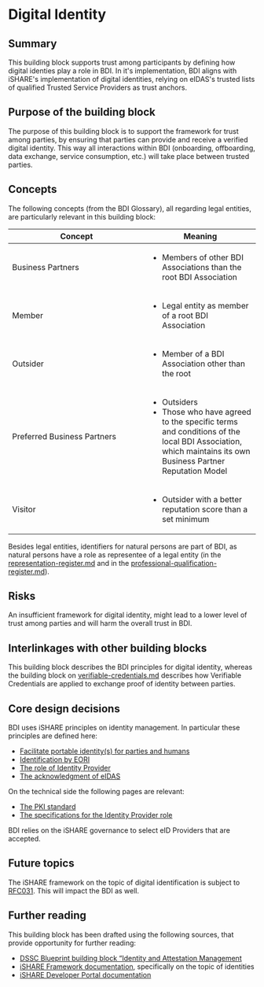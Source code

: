 # Digital Identity

## Summary&#x20;

This building block supports trust among participants by defining how digital identies play a role in BDI. In it's implementation, BDI aligns with iSHARE's implementation of digital identities, relying on eIDAS's trusted lists of qualified Trusted Service Providers as trust anchors.

## Purpose of the building block&#x20;

The purpose of this building block is to support the framework for trust among parties, by ensuring that parties can provide and receive a verified digital identity. This way all interactions within BDI (onboarding, offboarding, data exchange, service consumption, etc.) will take place between trusted parties.&#x20;

## Concepts&#x20;

The following concepts (from the BDI Glossary), all regarding legal entities, are particularly relevant in this building block:&#x20;

<table><thead><tr><th width="262">Concept</th><th>Meaning</th></tr></thead><tbody><tr><td>Business Partners</td><td><ul><li>Members of other BDI Associations than the root BDI Association</li></ul></td></tr><tr><td>Member</td><td><ul><li>Legal entity as member of a root BDI Association</li></ul></td></tr><tr><td>Outsider</td><td><ul><li>Member of a BDI Association other than the root</li></ul></td></tr><tr><td>Preferred Business Partners</td><td><ul><li>Outsiders</li><li>Those who have agreed to the specific terms and conditions of the local BDI Association, which maintains its own Business Partner Reputation Model</li></ul></td></tr><tr><td>Visitor</td><td><ul><li>Outsider with a better reputation score than a set minimum</li></ul></td></tr></tbody></table>

Besides legal entities, identifiers for natural persons are part of BDI, as natural persons have a role as representee of a legal entity (in the [representation-register.md](representation-register.md "mention") and in the [professional-qualification-register.md](professional-qualification-register.md "mention")).&#x20;

## Risks

An insufficient framework for digital identity, might lead to a lower level of trust among parties and will harm the overall trust in BDI.

## Interlinkages with other building blocks&#x20;

This building block describes the BDI principles for digital identity, whereas the building block on [verifiable-credentials.md](verifiable-credentials.md "mention") describes how Verifiable Credentials are applied to exchange proof of identity between parties.

## Core design decisions&#x20;

BDI uses iSHARE principles on identity management. In particular these principles are defined here:

* [Facilitate portable identity(s) for parties and humans](https://framework.ishare.eu/is/facilitate-portable-identity-s-for-parties-and-hum)
* [Identification by EORI](https://framework.ishare.eu/is/identification-by-eori)
* [The role of Identity Provider](https://framework.ishare.eu/is/functional-requirements-per-role#Functionalrequirementsperrole-IdentityProvider)
* [The acknowledgment of eIDAS](https://framework.ishare.eu/is/regulation-on-electronic-identification-and-trust-)

On the technical side the following pages are relevant:

* [The PKI standard](https://dev.ishare.eu/reference/standards.html#pki)
* [The specifications for the Identity Provider role](https://dev.ishare.eu/identity-provider/authorize.html)

BDI relies on the iSHARE governance to select eID Providers that are accepted.&#x20;

## Future topics&#x20;

The iSHARE framework on the topic of digital identification is subject to [RFC031](https://gitlab.com/ishare-foundation/cab/rfc/-/issues/11). This will impact the BDI as well.

## Further reading&#x20;

This building block has been drafted using the following sources, that provide opportunity for further reading:&#x20;

* [DSSC Blueprint building block “Identity and Attestation Management](https://dssc.eu/space/BVE/357075352/Identity+and+Attestation+Management)&#x20;
* [iSHARE Framework documentation](https://framework.ishare.eu/), specifically on the topic of identities
* [iSHARE Developer Portal documentation](https://dev.ishare.eu/)
